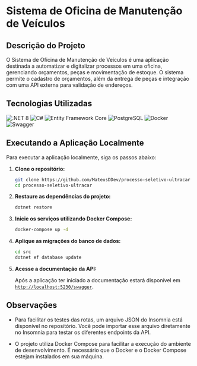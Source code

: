 # Sistema de Oficina de Manutenção de Veículos

## Descrição do Projeto
O Sistema de Oficina de Manutenção de Veículos é uma aplicação destinada a automatizar e digitalizar processos em uma oficina, gerenciando orçamentos, peças e movimentação de estoque. O sistema permite o cadastro de orçamentos, além da entrega de peças e integração com uma API externa para validação de endereços.

## Tecnologias Utilizadas
![.NET 8](https://img.shields.io/badge/.NET%208-512BD4?style=flat-square&logo=.net&logoColor=white)
![C#](https://img.shields.io/badge/C%23-239120?style=flat-square&logo=csharp&logoColor=white)
![Entity Framework Core](https://img.shields.io/badge/Entity%20Framework%20Core-5B2D88?style=flat-square&logo=dotnet&logoColor=white)
![PostgreSQL](https://img.shields.io/badge/PostgreSQL-336791?style=flat-square&logo=postgresql&logoColor=white)
![Docker](https://img.shields.io/badge/Docker-2496ED?style=flat-square&logo=docker&logoColor=white)
![Swagger](https://img.shields.io/badge/Swagger-85EA2D?style=flat-square&logo=swagger&logoColor=black)

## Executando a Aplicação Localmente
Para executar a aplicação localmente, siga os passos abaixo:

1. **Clone o repositório:**
    ```bash
    git clone https://github.com/MateusDDev/processo-seletivo-ultracar
    cd processo-seletivo-ultracar
    ```

2. **Restaure as dependências do projeto:**
    ```bash
    dotnet restore
    ```

3. **Inicie os serviços utilizando Docker Compose:**

    ```bash
    docker-compose up -d
    ```

4. **Aplique as migrações do banco de dados:**

   ```bash
   cd src
   dotnet ef database update
   ```

5. **Acesse a documentação da API:**

   Após a aplicação ter iniciado a documentação estará disponível em [`http://localhost:5230/swagger`](http://localhost:5230/swagger).

## Observações
- Para facilitar os testes das rotas, um arquivo JSON do Insomnia está disponível no repositório. Você pode importar esse arquivo diretamente no Insomnia para testar os diferentes endpoints da API.

- O projeto utiliza Docker Compose para facilitar a execução do ambiente de desenvolvimento. É necessário que o Docker e o Docker Compose estejam instalados em sua máquina.

